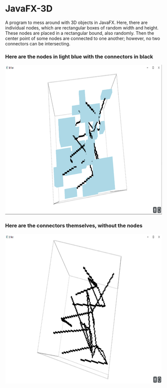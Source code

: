 # JavaFX-3D
A program to mess around with 3D objects in JavaFX. Here, there are individual nodes, which are rectangular boxes of random width and height.
These nodes are placed in a rectangular bound, also randomly. Then the center point of some nodes are connected to one another; however, no two connectors can be intersecting.

### Here are the nodes in light blue with the connectors in black

<img src="./imgs/nodes.PNG" width="853" height="480" />

### Here are the connectors themselves, without the nodes

<img src="./imgs/connectors.PNG" width="853" height="480" />